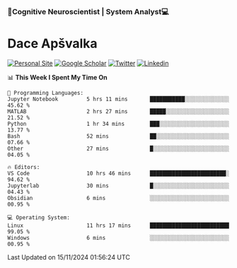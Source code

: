 ### 🧠Cognitive Neuroscientist | System Analyst💻
# Dace Apšvalka

[![Personal Site](https://img.shields.io/badge/website-teal?style=for-the-badge&logo=About.me&logoColor=white)](https://dcdace.net/)
[![Google Scholar](https://img.shields.io/badge/Scholar-yellow?style=for-the-badge&logo=googlescholar&logoColor=ffffff)](https://scholar.google.com/citations?hl=en&user=W8q0HBkAAAAJ&view_op=list_works&sortby=pubdate)
[![Twitter](https://img.shields.io/badge/Twitter-1DA1F2?logo=twitter&logoColor=white&style=for-the-badge)](https://twitter.com/dcdace)
[![Linkedin](https://img.shields.io/badge/linkedin-0077B5?logo=linkedin&logoColor=white&style=for-the-badge)](https://www.linkedin.com/in/dace-apsvalka/)

<!--
[![Dace's wakatime stats](https://github-readme-stats.vercel.app/api/wakatime?username=dcdace&theme=react&layout=compact&custom_title=Coding+past+7+days&v=2)](https://github.com/dcdace/dcdace)


[![github](https://img.shields.io/github/followers/dcdace?logo=github&style=plastic)](https://github.com/dcdace?tab=followers "GitHub followers")
[![wakatime](https://wakatime.com/badge/user/6e7556d3-b1db-4eef-a7e8-9bad735fc27e.svg?style=plastic?v=2)](https://wakatime.com/@6e7556d3-b1db-4eef-a7e8-9bad735fc27e "Total time coded since Feb 28 2022")

[![twitter](https://img.shields.io/twitter/follow/dcdace?label=followers&logo=twitter&color=%23007ec6&style=plastic)](https://twitter.com/dcdace "Twitter followers")

[![Dace's languages](https://github-readme-stats-one-nu-13.vercel.app/api/top-langs/?username=dcdace&langs_count=10&theme=nord&layout=compact)](https://github.com/anuraghazra/github-readme-stats) 
[![Dace's GitHub stats](https://github-readme-stats-one-nu-13.vercel.app/api?username=dcdace&theme=dracula&hide=prs,issues&count_private=true&show_icons=true&hide_rank=true&include_all_commits=true&hide_title=false&custom_title=GitHub+Stats)](https://github.com/anuraghazra/github-readme-stats)
-->

<!--START_SECTION:waka-->
📊 **This Week I Spent My Time On** 

```text
💬 Programming Languages: 
Jupyter Notebook         5 hrs 11 mins       ███████████░░░░░░░░░░░░░░   45.62 % 
MATLAB                   2 hrs 27 mins       █████░░░░░░░░░░░░░░░░░░░░   21.52 % 
Python                   1 hr 34 mins        ███░░░░░░░░░░░░░░░░░░░░░░   13.77 % 
Bash                     52 mins             ██░░░░░░░░░░░░░░░░░░░░░░░   07.66 % 
Other                    27 mins             █░░░░░░░░░░░░░░░░░░░░░░░░   04.05 % 

🔥 Editors: 
VS Code                  10 hrs 46 mins      ████████████████████████░   94.62 % 
Jupyterlab               30 mins             █░░░░░░░░░░░░░░░░░░░░░░░░   04.43 % 
Obsidian                 6 mins              ░░░░░░░░░░░░░░░░░░░░░░░░░   00.95 % 

💻 Operating System: 
Linux                    11 hrs 17 mins      █████████████████████████   99.05 % 
Windows                  6 mins              ░░░░░░░░░░░░░░░░░░░░░░░░░   00.95 % 
```


 Last Updated on 15/11/2024 01:56:24 UTC
<!--END_SECTION:waka-->

